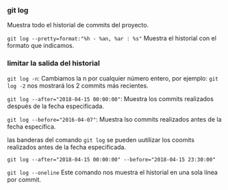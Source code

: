 ### git log
Muestra todo el historial de commits del proyecto.

`git log --pretty=format:"%h - %an, %ar : %s"`
Muestra el historial con el formato que indicamos.

 ### limitar la salida del historial
 `git log -n`: Cambiamos la n por cualquier número entero, por ejemplo: `git log -2` nos mostrará los 2 commits más recientes.

 `git log --after="2018-04-15 00:00:00"`: Muestra los commits realizados después de la fecha especificada.

`git log --before="2016-04-07"`: Muestra lso commits realizados antes de la fecha especifica.

las banderas del comando `git log` se pueden uutilizar los coomits realizados antes de la fecha especificada.

`git log --after="2018-04-15 00:00:00" --before="2018-04-15 23:30:00"`

`git log --oneline`
Este comando nos muestra el historial en una sola línea por commit.